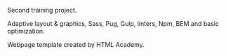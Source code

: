 Second training project.

Adaptive layout & graphics, Sass, Pug, Gulp, linters, Npm, BEM and basic optimization.

Webpage template created by HTML Academy.
